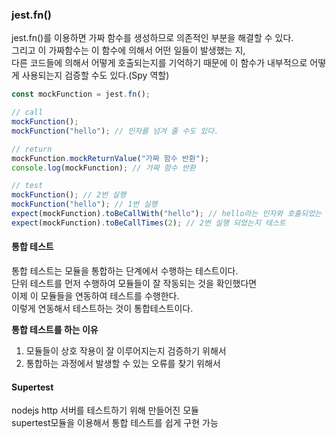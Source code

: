 ### jest.fn()

jest.fn()를 이용하면 가짜 함수를 생성하므로 의존적인 부분을 해결할 수 있다.<br />
그리고 이 가짜함수는 이 함수에 의해서 어떤 일들이 발생했는 지, <br />
다른 코드들에 의해서 어떻게 호출되는지를 기억하기 때문에 이 함수가 내부적으로 어떻게 사용되는지 검증할 수도 있다.(Spy 역할)

```js
const mockFunction = jest.fn();

// call
mockFunction();
mockFunction("hello"); // 인자를 넘겨 줄 수도 있다.

// return
mockFunction.mockReturnValue("가짜 함수 반환");
console.log(mockFunction); // 가짜 함수 반환

// test
mockFunction(); // 2번 실행
mockFunction("hello"); // 1번 실행
expect(mockFunction).toBeCallWith("hello"); // hello라는 인자와 호출되었는 지 테스트
expect(mockFunction).toBeCallTimes(2); // 2번 실행 되었는지 테스트
```

#### 통합 테스트

통합 테스트는 모듈을 통합하는 단계에서 수행하는 테스트이다.<br/>
단위 테스트를 먼저 수행하여 모듈들이 잘 작동되는 것을 확인했다면<br/>
이제 이 모듈들을 연동하여 테스트를 수행한다.<br/>
이렇게 연동해서 테스트하는 것이 통합테스트이다.<br/>

<strong>통합 테스트를 하는 이유</strong>

1. 모듈들이 상호 작용이 잘 이루어지는지 검증하기 위해서
1. 통합하는 과정에서 발생할 수 있는 오류를 찾기 위해서

#### Supertest

nodejs http 서버를 테스트하기 위해 만들어진 모듈<br/>
supertest모듈을 이용해서 통합 테스트를 쉽게 구현 가능<br/>
